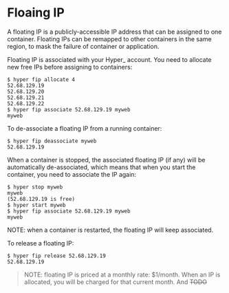 # Floaing IP

A floating IP is a publicly-accessible IP address that can be assigned to one container. Floating IPs can be remapped to other containers in the same region, to mask the failure of container or application. 

Floating IP is associated with your Hyper_ account. You need to allocate new free IPs before assigning to containers:

    $ hyper fip allocate 4
    52.68.129.19
    52.68.129.20
    52.68.129.21
    52.68.129.22
    $ hyper fip associate 52.68.129.19 myweb
    myweb

To de-associate a floating IP from a running container:

    $ hyper fip deassociate myweb
    52.68.129.19
    
When a container is stopped, the associated floating IP (if any) will be automatically de-associated, which means that when you start the container, you need to associate the IP again:
    
    $ hyper stop myweb
    myweb
    (52.68.129.19 is free)
    $ hyper start myweb
    $ hyper fip associate 52.68.129.19 myweb
    myweb

NOTE: when a container is restarted, the floating IP will keep associated.

To release a floating IP:

    $ hyper fip release 52.68.129.19
    52.68.129.19

> NOTE: floating IP is priced at a monthly rate: $1/month. When an IP is allocated, you will be charged for that current month. And ~~TODO~~

